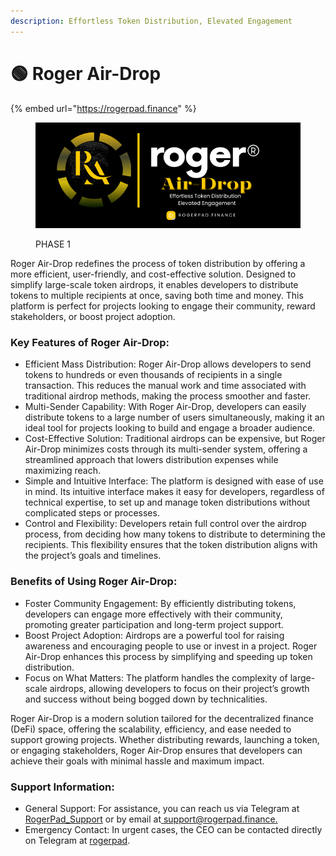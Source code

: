 ```yaml
---
description: Effortless Token Distribution, Elevated Engagement
---
```


# 🟢 Roger Air-Drop

{% embed url="https://rogerpad.finance" %}

<figure><img src="../../../../.gitbook/assets/12 (2).png" alt=""><figcaption><p>PHASE 1</p></figcaption></figure>

Roger Air-Drop redefines the process of token distribution by offering a more efficient, user-friendly, and cost-effective solution. Designed to simplify large-scale token airdrops, it enables developers to distribute tokens to multiple recipients at once, saving both time and money. This platform is perfect for projects looking to engage their community, reward stakeholders, or boost project adoption.

### Key Features of Roger Air-Drop:

* Efficient Mass Distribution: Roger Air-Drop allows developers to send tokens to hundreds or even thousands of recipients in a single transaction. This reduces the manual work and time associated with traditional airdrop methods, making the process smoother and faster.
* Multi-Sender Capability: With Roger Air-Drop, developers can easily distribute tokens to a large number of users simultaneously, making it an ideal tool for projects looking to build and engage a broader audience.
* Cost-Effective Solution: Traditional airdrops can be expensive, but Roger Air-Drop minimizes costs through its multi-sender system, offering a streamlined approach that lowers distribution expenses while maximizing reach.
* Simple and Intuitive Interface: The platform is designed with ease of use in mind. Its intuitive interface makes it easy for developers, regardless of technical expertise, to set up and manage token distributions without complicated steps or processes.
* Control and Flexibility: Developers retain full control over the airdrop process, from deciding how many tokens to distribute to determining the recipients. This flexibility ensures that the token distribution aligns with the project’s goals and timelines.



### Benefits of Using Roger Air-Drop:

* Foster Community Engagement: By efficiently distributing tokens, developers can engage more effectively with their community, promoting greater participation and long-term project support.
* Boost Project Adoption: Airdrops are a powerful tool for raising awareness and encouraging people to use or invest in a project. Roger Air-Drop enhances this process by simplifying and speeding up token distribution.
* Focus on What Matters: The platform handles the complexity of large-scale airdrops, allowing developers to focus on their project’s growth and success without being bogged down by technicalities.

Roger Air-Drop is a modern solution tailored for the decentralized finance (DeFi) space, offering the scalability, efficiency, and ease needed to support growing projects. Whether distributing rewards, launching a token, or engaging stakeholders, Roger Air-Drop ensures that developers can achieve their goals with minimal hassle and maximum impact.

### Support Information:

* General Support: For assistance, you can reach us via Telegram at [RogerPad\_Support](https://t.me/RogerPad_Support) or by email at[ support@rogerpad.finance.](mailto:support@rogerpad.finance)
* Emergency Contact: In urgent cases, the CEO can be contacted directly on Telegram at [rogerpad](https://t.me/rogerpad).
